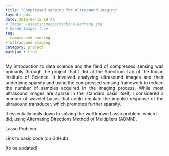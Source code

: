 ```yaml
---
title: "Compressed sensing for ultrasound imaging"
layout: post
date: 2016-07-15 19:48
# image: /assets/images/machinelearning.jpg
# headerImage: true
tag:
- compressed sensing
- ultrasound imaging
category: project
mathjax : true
---
```

<p style='text-align: justify;'>
My introduction to data science and the field of compressed sensing was primarily through the project that I did at the Spectrum Lab of the Indian Institute of Science. It involved analyzing ultrasound images and their underlying sparsity and using the compressed sensing framework to reduce the number of samples acquired in the imaging process. While most ultrasound images are sparse in the standard basis itself, I considered a number of wavelet bases that could emulate the impulse response of the ultrasound transducer, which promotes further sparsity.

It essentially boils down to solving the well known Lasso problem, which I did, using Alternating Directions Method of Multipliers (ADMM). </p>

Lasso Problem.

Link to basic code (on GitHub).

[to be updated]
